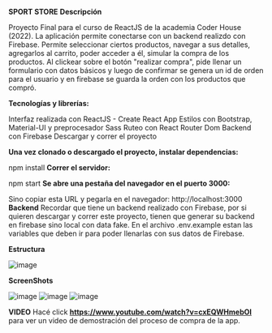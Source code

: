 
**SPORT STORE**
**Descripción**

Proyecto Final para el curso de ReactJS de la academia Coder House (2022). La aplicación permite conectarse con un backend realizdo con Firebase. Permite seleccionar ciertos productos, navegar a sus detalles, agregarlos al carrito, poder acceder a él, simular la compra de los productos. Al clickear sobre el botón "realizar compra", pide llenar un formulario con datos básicos y luego de confirmar se genera un id de orden para el usuario y en firebase se guarda la orden con los productos que compró.

**Tecnologías y librerías:**

Interfaz realizada con ReactJS - Create React App
Estilos con Bootstrap, Material-UI y preprocesador Sass
Ruteo con React Router Dom
Backend con Firebase
Descargar y correr el proyecto

**Una vez clonado o descargado el proyecto, instalar dependencias:**

npm install
**Correr el servidor:**

npm start
**Se abre una pestaña del navegador en el puerto 3000:**

Sino copiar esta URL y pegarla en el navegador: http://localhost:3000
**Backend**
Recordar que tiene un backend realizado con Firebase, por si quieren descargar y correr este proyecto, tienen que generar su backend en firebase sino local con data fake. En el archivo .env.example estan las variables que deben ir para poder llenarlas con sus datos de Firebase.


**Estructura**


![image](https://user-images.githubusercontent.com/95551081/169939922-1cc40cdd-6b29-4b87-9baf-c316c2029c7b.png)


**ScreenShots**


![image](https://user-images.githubusercontent.com/95551081/169940159-e8caa843-ad56-40d6-a190-b0b7bc642e70.png)
![image](https://user-images.githubusercontent.com/95551081/169940180-f691236a-d5a7-47cd-8273-1bcf75e9f23b.png)
![image](https://user-images.githubusercontent.com/95551081/169942346-0a4e15cd-9d99-4240-9351-a5be666dff5a.png)



**VIDEO**
Hacé click **https://www.youtube.com/watch?v=cxEQWHmebOI** para ver un video de demostración del proceso de compra de la app.
